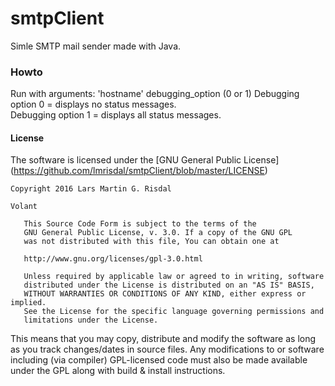 # **smtpClient**
Simle SMTP mail sender made with Java.

### Howto
Run with arguments: 'hostname' debugging_option (0 or 1)
Debugging option 0 = displays no status messages. <br />
Debugging option 1 = displays all status messages.


#### License
The software is licensed under the [GNU General Public License] (https://github.com/lmrisdal/smtpClient/blob/master/LICENSE)
````
Copyright 2016 Lars Martin G. Risdal

Volant

   This Source Code Form is subject to the terms of the 
   GNU General Public License, v. 3.0. If a copy of the GNU GPL 
   was not distributed with this file, You can obtain one at 
   
   http://www.gnu.org/licenses/gpl-3.0.html
   
   Unless required by applicable law or agreed to in writing, software
   distributed under the License is distributed on an "AS IS" BASIS,
   WITHOUT WARRANTIES OR CONDITIONS OF ANY KIND, either express or implied.
   See the License for the specific language governing permissions and
   limitations under the License.
````
This means that you may copy, distribute and modify the software as long as you track changes/dates in source files. Any modifications to or software including (via compiler) GPL-licensed code must also be made available under the GPL along with build & install instructions.
